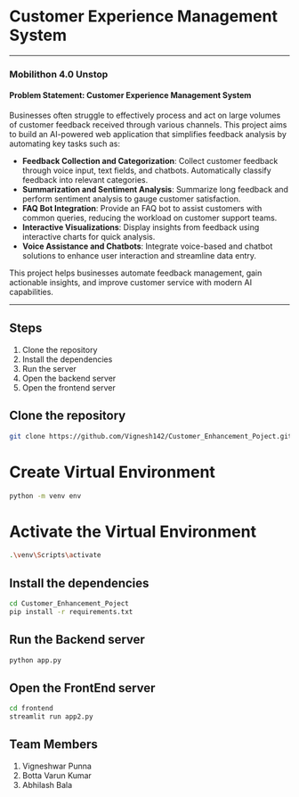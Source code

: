 # Customer Experience Management System
---

### Mobilithon 4.0 Unstop 
#### Problem Statement: Customer Experience Management System
Businesses often struggle to effectively process and act on large volumes of customer feedback received through various channels. This project aims to build an AI-powered web application that simplifies feedback analysis by automating key tasks such as:

- **Feedback Collection and Categorization**: Collect customer feedback through voice input, text fields, and chatbots. Automatically classify feedback into relevant categories.
- **Summarization and Sentiment Analysis**: Summarize long feedback and perform sentiment analysis to gauge customer satisfaction.
- **FAQ Bot Integration**: Provide an FAQ bot to assist customers with common queries, reducing the workload on customer support teams.
- **Interactive Visualizations**: Display insights from feedback using interactive charts for quick analysis.
- **Voice Assistance and Chatbots**: Integrate voice-based and chatbot solutions to enhance user interaction and streamline data entry.

This project helps businesses automate feedback management, gain actionable insights, and improve customer service with modern AI capabilities.

---
## Steps
1. Clone the repository
2. Install the dependencies
3. Run the server
4. Open the backend server
5. Open the frontend server

## Clone the repository
```bash
git clone https://github.com/Vignesh142/Customer_Enhancement_Poject.git
```

# Create Virtual Environment
```bash
python -m venv env
```
# Activate the Virtual Environment
```bash
.\venv\Scripts\activate
```

## Install the dependencies
```bash
cd Customer_Enhancement_Poject
pip install -r requirements.txt
```

## Run the Backend server
```bash
python app.py
```

## Open the FrontEnd server
```bash
cd frontend
streamlit run app2.py
```

## Team Members
1. Vigneshwar Punna
2. Botta Varun Kumar
3. Abhilash Bala

